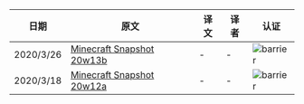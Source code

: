 |日期|原文|译文|译者|认证|
|---|---|---|---|---|
|2020/3/26|[Minecraft Snapshot 20w13b](https://www.minecraft.net/en-us/article/minecraft-snapshot-20w13a)|-|-|![barrier](https://user-images.githubusercontent.com/15277496/76684847-3c2d4900-65dd-11ea-8d91-c7be623cf3d2.png)|
|2020/3/18|[Minecraft Snapshot 20w12a](https://www.minecraft.net/en-us/article/minecraft-snapshot-20w12a)|-|-|![barrier](https://user-images.githubusercontent.com/15277496/76684847-3c2d4900-65dd-11ea-8d91-c7be623cf3d2.png)|
